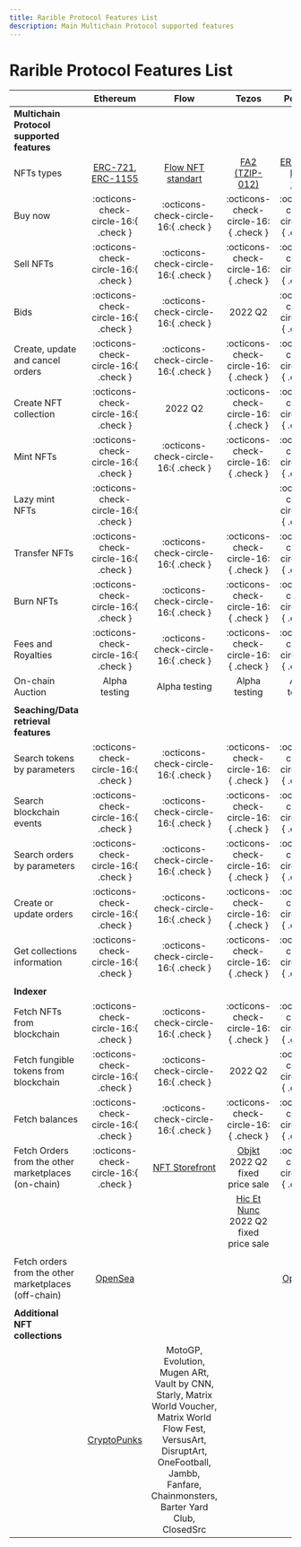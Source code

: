 ```yaml
---
title: Rarible Protocol Features List
description: Main Multichain Protocol supported features
---
```


# Rarible Protocol Features List

|                                                               |                                                Ethereum                                                |                                                Flow                                                |                                                  Tezos                                                   |                                                Polygon                                                 |                                                           Solana                                                           |
|---------------------------------------------------------------|:------------------------------------------------------------------------------------------------------:|:--------------------------------------------------------------------------------------------------:|:--------------------------------------------------------------------------------------------------------:|:------------------------------------------------------------------------------------------------------:|:--------------------------------------------------------------------------------------------------------------------------:|
| **Multichain Protocol supported features**                    |                                                                                                        |                                                                                                    |                                                                                                          |                                                                                                        |                                                                                                                            |
| NFTs types                                                    | [ERC-721](https://eips.ethereum.org/EIPS/eip-721), [ERC-1155](https://eips.ethereum.org/EIPS/eip-1155) | [Flow NFT standart](https://github.com/onflow/flow-nft/blob/master/contracts/NonFungibleToken.cdc) |        [FA2 (TZIP-012)](https://gitlab.com/tezos/tzip/-/blob/master/proposals/tzip-12/tzip-12.md)        | [ERC-721](https://eips.ethereum.org/EIPS/eip-721), [ERC-1155](https://eips.ethereum.org/EIPS/eip-1155) |                      [Metaplex NFT standart](https://docs.metaplex.com/token-metadata/specification)                       |
| Buy now                                                       |                                  :octicons-check-circle-16:{ .check }                                  |                                :octicons-check-circle-16:{ .check }                                |                                   :octicons-check-circle-16:{ .check }                                   |                                  :octicons-check-circle-16:{ .check }                                  |                                            :octicons-check-circle-16:{ .check }                                            |
| Sell NFTs                                                     |                                  :octicons-check-circle-16:{ .check }                                  |                                :octicons-check-circle-16:{ .check }                                |                                   :octicons-check-circle-16:{ .check }                                   |                                  :octicons-check-circle-16:{ .check }                                  |                                            :octicons-check-circle-16:{ .check }                                            |
| Bids                                                          |                                  :octicons-check-circle-16:{ .check }                                  |                                :octicons-check-circle-16:{ .check }                                |                                                 2022 Q2                                                  |                                  :octicons-check-circle-16:{ .check }                                  |                                                          2022 Q2                                                           |
| Create, update and cancel orders                              |                                  :octicons-check-circle-16:{ .check }                                  |                                :octicons-check-circle-16:{ .check }                                |                                   :octicons-check-circle-16:{ .check }                                   |                                  :octicons-check-circle-16:{ .check }                                  |                                            :octicons-check-circle-16:{ .check }                                            |
| Create NFT collection                                         |                                  :octicons-check-circle-16:{ .check }                                  |                                              2022 Q2                                               |                                   :octicons-check-circle-16:{ .check }                                   |                                  :octicons-check-circle-16:{ .check }                                  |                                            :octicons-check-circle-16:{ .check }                                            |
| Mint NFTs                                                     |                                  :octicons-check-circle-16:{ .check }                                  |                                :octicons-check-circle-16:{ .check }                                |                                   :octicons-check-circle-16:{ .check }                                   |                                  :octicons-check-circle-16:{ .check }                                  |                                            :octicons-check-circle-16:{ .check }                                            |
| Lazy mint NFTs                                                |                                  :octicons-check-circle-16:{ .check }                                  |                                                                                                    |                                                                                                          |                                  :octicons-check-circle-16:{ .check }                                  |                                                                                                                            |
| Transfer NFTs                                                 |                                  :octicons-check-circle-16:{ .check }                                  |                                :octicons-check-circle-16:{ .check }                                |                                   :octicons-check-circle-16:{ .check }                                   |                                  :octicons-check-circle-16:{ .check }                                  |                                            :octicons-check-circle-16:{ .check }                                            |
| Burn NFTs                                                     |                                  :octicons-check-circle-16:{ .check }                                  |                                :octicons-check-circle-16:{ .check }                                |                                   :octicons-check-circle-16:{ .check }                                   |                                  :octicons-check-circle-16:{ .check }                                  |                                            :octicons-check-circle-16:{ .check }                                            |
| Fees and Royalties                                            |                                  :octicons-check-circle-16:{ .check }                                  |                                :octicons-check-circle-16:{ .check }                                |                                   :octicons-check-circle-16:{ .check }                                   |                                  :octicons-check-circle-16:{ .check }                                  |                                            :octicons-check-circle-16:{ .check }                                            |
| On-chain Auction                                              |                                          Alpha testing                                                 |                                              Alpha testing                                         |                                                 Alpha testing                                            |                                             Alpha testing                                              |                                                       Alpha testing                                                        |
|                                                               |                                                                                                        |                                                                                                    |                                                                                                          |                                                                                                        |                                                                                                                            |
| **Seaching/Data retrieval features**                          |                                                                                                        |                                                                                                    |                                                                                                          |                                                                                                        |                                                                                                                            |
| Search tokens by parameters                                   |                                  :octicons-check-circle-16:{ .check }                                  |                                :octicons-check-circle-16:{ .check }                                |                                   :octicons-check-circle-16:{ .check }                                   |                                  :octicons-check-circle-16:{ .check }                                  |                                            :octicons-check-circle-16:{ .check }                                            |
| Search blockchain events                                      |                                  :octicons-check-circle-16:{ .check }                                  |                                :octicons-check-circle-16:{ .check }                                |                                   :octicons-check-circle-16:{ .check }                                   |                                  :octicons-check-circle-16:{ .check }                                  |                                            :octicons-check-circle-16:{ .check }                                            |
| Search orders by parameters                                   |                                  :octicons-check-circle-16:{ .check }                                  |                                :octicons-check-circle-16:{ .check }                                |                                   :octicons-check-circle-16:{ .check }                                   |                                  :octicons-check-circle-16:{ .check }                                  |                                            :octicons-check-circle-16:{ .check }                                            |
| Create or update orders                                       |                                  :octicons-check-circle-16:{ .check }                                  |                                :octicons-check-circle-16:{ .check }                                |                                   :octicons-check-circle-16:{ .check }                                   |                                  :octicons-check-circle-16:{ .check }                                  |                                            :octicons-check-circle-16:{ .check }                                            |
| Get collections information                                   |                                  :octicons-check-circle-16:{ .check }                                  |                                :octicons-check-circle-16:{ .check }                                |                                   :octicons-check-circle-16:{ .check }                                   |                                  :octicons-check-circle-16:{ .check }                                  |                                            :octicons-check-circle-16:{ .check }                                            |
|                                                               |                                                                                                        |                                                                                                    |                                                                                                          |                                                                                                        |                                                                                                                            |
| **Indexer**<br/>                                              |                                                                                                        |                                                                                                    |                                                                                                          |                                                                                                        |                                                                                                                            |
| Fetch NFTs from blockchain                                    |                                  :octicons-check-circle-16:{ .check }                                  |                                :octicons-check-circle-16:{ .check }                                |                                   :octicons-check-circle-16:{ .check }                                   |                                  :octicons-check-circle-16:{ .check }                                  |                                            :octicons-check-circle-16:{ .check }                                            |
| Fetch fungible tokens from blockchain                         |                                  :octicons-check-circle-16:{ .check }                                  |                                :octicons-check-circle-16:{ .check }                                |                                                 2022 Q2                                                  |                                  :octicons-check-circle-16:{ .check }                                  |                                            :octicons-check-circle-16:{ .check }                                            |
| Fetch balances                                                |                                  :octicons-check-circle-16:{ .check }                                  |                                :octicons-check-circle-16:{ .check }                                |                                   :octicons-check-circle-16:{ .check }                                   |                                  :octicons-check-circle-16:{ .check }                                  |                                            :octicons-check-circle-16:{ .check }                                            |
| Fetch Orders from the other marketplaces (on-chain)           |                                  :octicons-check-circle-16:{ .check }                                  |                       [NFT Storefront](https://github.com/onflow/nft-storefront)                   |    [Objkt](https://tzkt.io/KT1WvzYHCNBvDSdwafTHv7nJ1dWmZ8GCYuuC/operations/) 2022 Q2 fixed price sale    |                                  :octicons-check-circle-16:{ .check }                                  |                               [Degenerate Ape Academy](https://marketplace.degenape.academy)                               |
|                                                               |                                                                                                        |                                                                                                    | [Hic Et Nunc](https://tzkt.io/KT1HbQepzV1nVGg8QVznG7z4RcHseD5kwqBn/operations/) 2022 Q2 fixed price sale |                                                                                                        |                                                                                                                            |
|                                                               |                                                                                                        |                                                                                                    |                                                                                                          |                                                                                                        |                                                                                                                            |
| Fetch orders from the other marketplaces (off-chain)          |                                     [OpenSea](https://opensea.io)                                      |                                                                                                    |                                                                                                          |                                     [OpenSea](https://opensea.io)                                      |                                                                                                                            |
|                                                               |                                                                                                        |                                                                                                    |                                                                                                          |                                                                                                        |                                                                                                                            |
| **Additional NFT collections**                                |                                                                                                        |                                                                                                    |                                                                                                          |                                                                                                        |                                                                                                                            |
|                                                               |                         [CryptoPunks](https://www.larvalabs.com/cryptopunks)                           |MotoGP, Evolution, Mugen ARt, Vault by CNN, Starly, Matrix World Voucher, Matrix World Flow Fest, VersusArt, DisruptArt, OneFootball, Jambb, Fanfare, Chainmonsters, Barter Yard Club, ClosedSrc|                                                                                                          |                                                                                                       | [Degenerate Ape Academy](https://marketplace.degenape.academy/explore/SOLANA:DSwfRF1jhhu6HpSuzaig1G19kzP73PfLZBPLofkw6fLD) |
